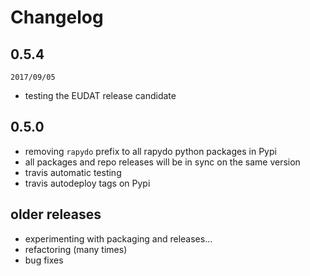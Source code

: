 
# Changelog

## 0.5.4 

`2017/09/05`

  - testing the EUDAT release candidate

## 0.5.0

  - removing `rapydo` prefix to all rapydo python packages in Pypi
  - all packages and repo releases will be in sync on the same version
  - travis automatic testing
  - travis autodeploy tags on Pypi

## older releases

  - experimenting with packaging and releases...
  - refactoring (many times)
  - bug fixes
